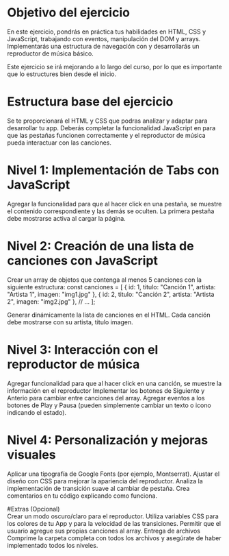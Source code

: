 # Objetivo del ejercicio
  
En este ejercicio, pondrás en práctica tus habilidades en HTML, CSS y JavaScript, trabajando con eventos, manipulación del DOM y arrays. Implementarás una estructura de navegación con y desarrollarás un reproductor de música básico.

Este ejercicio se irá mejorando a lo largo del curso, por lo que es importante que lo estructures bien desde el inicio.

# Estructura base del ejercicio 

Se te proporcionará el HTML y CSS que podras analizar y adaptar para desarrollar tu app. Deberás completar la funcionalidad JavaScript en para que las pestañas funcionen correctamente y el reproductor de música pueda interactuar con las canciones.

# Nivel 1: Implementación de Tabs con JavaScript  

Agregar la funcionalidad para que al hacer click en una pestaña, se muestre el contenido correspondiente y las demás se oculten.
La primera pestaña debe mostrarse activa al cargar la página.

# Nivel 2: Creación de una lista de canciones con JavaScript  

Crear un array de objetos que contenga al menos 5 canciones con la siguiente estructura:
const canciones = [
{ id: 1, titulo: "Canción 1", artista: "Artista 1", imagen: "img1.jpg" },
{ id: 2, titulo: "Canción 2", artista: "Artista 2", imagen: "img2.jpg" },
// ...
];

Generar dinámicamente la lista de canciones en el HTML.
Cada canción debe mostrarse con su  artista, titulo imagen.

# Nivel 3: Interacción con el reproductor de música  

Agregar funcionalidad para que al hacer click en una canción, se muestre la información en el reproductor
Implementar los botones de Siguiente y Anterio para cambiar entre canciones del array.
Agregar eventos a los botones de Play y Pausa  (pueden simplemente cambiar un texto o icono indicando el estado).

# Nivel 4: Personalización y mejoras visuales  

Aplicar una tipografía de Google Fonts  (por ejemplo, Montserrat).
Ajustar el diseño con CSS  para mejorar la apariencia del reproductor.
Analiza la implementación de transición suave  al cambiar de pestaña. Crea comentarios en tu código explicando como funciona.

#Extras (Opcional)  
Crear un modo oscuro/claro para el reproductor.
Utiliza variables CSS para los colores de tu App y para la velocidad de las transiciones.
Permitir que el usuario agregue sus propias canciones al array.
Entrega de archivos  
Comprime la carpeta completa con todos los archivos y asegúrate de haber implementado todos los niveles.